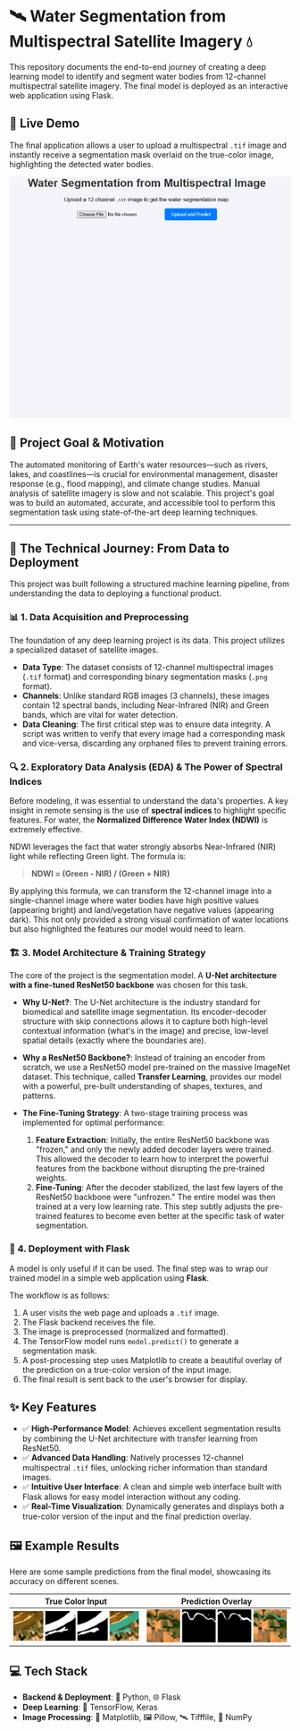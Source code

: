 # 🛰️ Water Segmentation from Multispectral Satellite Imagery 💧

This repository documents the end-to-end journey of creating a deep learning model to identify and segment water bodies from 12-channel multispectral satellite imagery. The final model is deployed as an interactive web application using Flask.

## 🚀 Live Demo

The final application allows a user to upload a multispectral `.tif` image and instantly receive a segmentation mask overlaid on the true-color image, highlighting the detected water bodies.

![Application Demo](./assets/Animation.gif)

## 🎯 Project Goal & Motivation

The automated monitoring of Earth's water resources—such as rivers, lakes, and coastlines—is crucial for environmental management, disaster response (e.g., flood mapping), and climate change studies. Manual analysis of satellite imagery is slow and not scalable. This project's goal was to build an automated, accurate, and accessible tool to perform this segmentation task using state-of-the-art deep learning techniques.

---

## 🧠 The Technical Journey: From Data to Deployment

This project was built following a structured machine learning pipeline, from understanding the data to deploying a functional product.

### 📊 1. Data Acquisition and Preprocessing

The foundation of any deep learning project is its data. This project utilizes a specialized dataset of satellite images.

-   **Data Type**: The dataset consists of 12-channel multispectral images (`.tif` format) and corresponding binary segmentation masks (`.png` format).
-   **Channels**: Unlike standard RGB images (3 channels), these images contain 12 spectral bands, including Near-Infrared (NIR) and Green bands, which are vital for water detection.
-   **Data Cleaning**: The first critical step was to ensure data integrity. A script was written to verify that every image had a corresponding mask and vice-versa, discarding any orphaned files to prevent training errors.

### 🔍 2. Exploratory Data Analysis (EDA) & The Power of Spectral Indices

Before modeling, it was essential to understand the data's properties. A key insight in remote sensing is the use of **spectral indices** to highlight specific features. For water, the **Normalized Difference Water Index (NDWI)** is extremely effective.

NDWI leverages the fact that water strongly absorbs Near-Infrared (NIR) light while reflecting Green light. The formula is:

> **NDWI = (Green - NIR) / (Green + NIR)**

By applying this formula, we can transform the 12-channel image into a single-channel image where water bodies have high positive values (appearing bright) and land/vegetation have negative values (appearing dark). This not only provided a strong visual confirmation of water locations but also highlighted the features our model would need to learn.

### 🏗️ 3. Model Architecture & Training Strategy

The core of the project is the segmentation model. A **U-Net architecture with a fine-tuned ResNet50 backbone** was chosen for this task.

-   **Why U-Net?**: The U-Net architecture is the industry standard for biomedical and satellite image segmentation. Its encoder-decoder structure with skip connections allows it to capture both high-level contextual information (what's in the image) and precise, low-level spatial details (exactly where the boundaries are).

-   **Why a ResNet50 Backbone?**: Instead of training an encoder from scratch, we use a ResNet50 model pre-trained on the massive ImageNet dataset. This technique, called **Transfer Learning**, provides our model with a powerful, pre-built understanding of shapes, textures, and patterns.

-   **The Fine-Tuning Strategy**: A two-stage training process was implemented for optimal performance:
    1.  **Feature Extraction**: Initially, the entire ResNet50 backbone was "frozen," and only the newly added decoder layers were trained. This allowed the decoder to learn how to interpret the powerful features from the backbone without disrupting the pre-trained weights.
    2.  **Fine-Tuning**: After the decoder stabilized, the last few layers of the ResNet50 backbone were "unfrozen." The entire model was then trained at a very low learning rate. This step subtly adjusts the pre-trained features to become even better at the specific task of water segmentation.

### 🚀 4. Deployment with Flask

A model is only useful if it can be used. The final step was to wrap our trained model in a simple web application using **Flask**.

The workflow is as follows:
1.  A user visits the web page and uploads a `.tif` image.
2.  The Flask backend receives the file.
3.  The image is preprocessed (normalized and formatted).
4.  The TensorFlow model runs `model.predict()` to generate a segmentation mask.
5.  A post-processing step uses Matplotlib to create a beautiful overlay of the prediction on a true-color version of the input image.
6.  The final result is sent back to the user's browser for display.

## ✨ Key Features

-   ✅ **High-Performance Model**: Achieves excellent segmentation results by combining the U-Net architecture with transfer learning from ResNet50.
-   ✅ **Advanced Data Handling**: Natively processes 12-channel multispectral `.tif` files, unlocking richer information than standard images.
-   ✅ **Intuitive User Interface**: A clean and simple web interface built with Flask allows for easy model interaction without any coding.
-   ✅ **Real-Time Visualization**: Dynamically generates and displays both a true-color version of the input and the final prediction overlay.

## 🖼️ Example Results

Here are some sample predictions from the final model, showcasing its accuracy on different scenes.

| True Color Input | Prediction Overlay |
| :--------------: | :----------------: |
| ![Result 1](./assets/result1.png) | ![Result 2](./assets/result2.png) |

## 💻 Tech Stack

-   **Backend & Deployment**: 🐍 Python, 🌐 Flask
-   **Deep Learning**: 🧠 TensorFlow, Keras
-   **Image Processing**: 🎨 Matplotlib, 🖼️ Pillow, 🛰️ Tifffile, 🔢 NumPy
